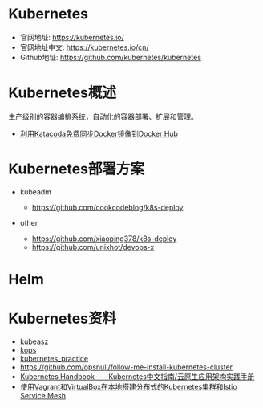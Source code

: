 # Kubernetes
- 官网地址: https://kubernetes.io/
- 官网地址中文: https://kubernetes.io/cn/
- Github地址: https://github.com/kubernetes/kubernetes

# Kubernetes概述
生产级别的容器编排系统，自动化的容器部署、扩展和管理。

- [利用Katacoda免费同步Docker镜像到Docker Hub](https://imroc.io/posts/kubernetes/sync-images-to-docker-hub-using-katacoda/)

# Kubernetes部署方案
- kubeadm
  - https://github.com/cookcodeblog/k8s-deploy

- other
  - https://github.com/xiaoping378/k8s-deploy
  - https://github.com/unixhot/devops-x

# Helm

# Kubernetes资料
- [kubeasz](https://github.com/gjmzj/kubeasz)
- [kops](https://github.com/kubernetes/kops)
- [kubernetes_practice](https://github.com/hackstoic/kubernetes_practice)
- https://github.com/opsnull/follow-me-install-kubernetes-cluster
- [Kubernetes Handbook——Kubernetes中文指南/云原生应用架构实践手册](https://jimmysong.io/kubernetes-handbook/)
- [使用Vagrant和VirtualBox在本地搭建分布式的Kubernetes集群和Istio Service Mesh](https://github.com/rootsongjc/kubernetes-vagrant-centos-cluster/blob/master/README-cn.md)
